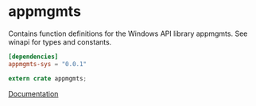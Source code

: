 # appmgmts #
Contains function definitions for the Windows API library appmgmts. See winapi for types and constants.

```toml
[dependencies]
appmgmts-sys = "0.0.1"
```

```rust
extern crate appmgmts;
```

[Documentation](https://retep998.github.io/doc/winapi/appmgmts/)
